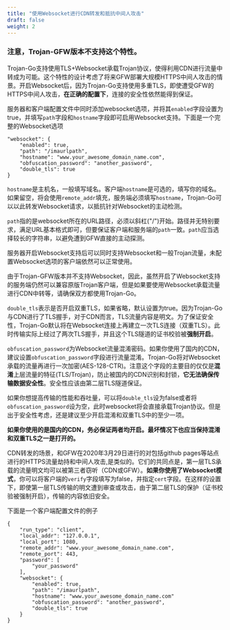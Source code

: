 ```yaml
---
title: "使用Websocket进行CDN转发和抵抗中间人攻击"
draft: false
weight: 2
---
```


### 注意，Trojan-GFW版本不支持这个特性。

Trojan-Go支持使用TLS+Websocket承载Trojan协议，使得利用CDN进行流量中转成为可能。这个特性的设计考虑了将来GFW部署大规模HTTPS中间人攻击的情景。开启Websocket后，因为Trojan-Go支持使用多重TLS，即使遭受GFW的HTTPS中间人攻击，**在正确的配置下**，连接的安全性依然能得到保证。

服务器和客户端配置文件中同时添加websocket选项，并将其```enabled```字段设置为true，并填写```path```字段和```hostname```字段即可启用Websocket支持。下面是一个完整的Websocket选项

```
"websocket": {
    "enabled": true,
    "path": "/imaurlpath",
    "hostname": "www.your_awesome_domain_name.com",
    "obfuscation_password": "another_password",
    "double_tls": true
}
```

```hostname```是主机名，一般填写域名。客户端```hostname```是可选的，填写你的域名。如果留空，将会使用```remote_addr```填充，服务端必须填写```hostname```，Trojan-Go可以以此转发Websocket请求，以抵抗针对Websocket的主动检测。

```path```指的是websocket所在的URL路径，必须以斜杠("/")开始。路径并无特别要求，满足URL基本格式即可，但要保证客户端和服务端的```path```一致。```path```应当选择较长的字符串，以避免遭到GFW直接的主动探测。

服务器开启Websocket支持后可以同时支持Websocket和一般Trojan流量，未配置Websocket选项的客户端依然可以正常使用。

由于Trojan-GFW版本并不支持Websocket，因此，虽然开启了Websocket支持的服务端仍然可以兼容原版Trojan客户端，但是如果要使用Websocket承载流量进行CDN中转等，请确保双方都使用Trojan-Go。

```double_tls```表示是否开启双重TLS，如果省略，默认设置为true。因为Trojan-Go与CDN进行了TLS握手，对于CDN而言，TLS流量内容是明文。为了保证安全性，Trojan-Go默认将在Websocket连接上再建立一次TLS连接（双重TLS）。此时传输实际上经过了两次TLS握手，并且这个TLS隧道的证书校验被**强制开启**。

```obfuscation_password```为Websocket流量混淆密码。如果你使用了国内的CDN，建议设置```obfuscation_password```字段进行流量混淆。Trojan-Go将对Websocket承载的流量再进行一次加密(AES-128-CTR)。注意这个字段的主要目的仅仅是**混淆**上层流量的特征(TLS/Trojan)，防止被国内的CDN识别和封锁，**它无法确保传输数据安全性**。安全性应该由第二层TLS隧道保证。

如果你想提高传输的性能和吞吐量，可以将```double_tls```设为false或者将```obfuscation_password```设为空，此时websocket将会直接承载Trojan协议。但是出于安全性考虑，还是建议至少开启混淆和双重TLS中的至少一项。

**如果你使用的是国内的CDN，务必保证两者均开启。最坏情况下也应当保持混淆和双重TLS之一是打开的。**

CDN转发的场景，和GFW在2020年3月29日进行的对包括github pages等站点进行的HTTPS流量劫持和中间人攻击,是类似的。它们的共同点是，第一层TLS承载的流量明文均可以被第三者窃听（CDN或GFW）。**如果你使用了Websocket模式**，你可以将客户端的```verify```字段填写为false，并指定```cert```字段。在这样的设置下，即使第一层TLS传输的明文遭到审查或攻击，由于第二层TLS的保护（证书校验被强制开启），传输的内容依旧安全。

下面是一个客户端配置文件的例子

```
{
    "run_type": "client",
    "local_addr": "127.0.0.1",
    "local_port": 1080,
    "remote_addr": "www.your_awesome_domain_name.com",
    "remote_port": 443,
    "password": [
        "your_password"
    ],
    "websocket": {
        "enabled": true,
        "path": "/imaurlpath",
        "hostname": "www.your_awesome_domain_name.com"
        "obfuscation_password": "another_password",
        "double_tls": true
    }
}

```
